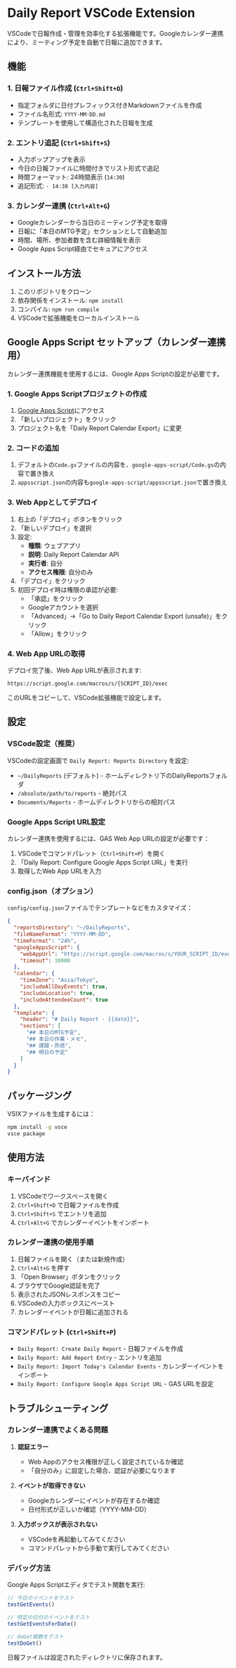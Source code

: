 # Daily Report VSCode Extension

VSCodeで日報作成・管理を効率化する拡張機能です。Googleカレンダー連携により、ミーティング予定を自動で日報に追加できます。

## 機能

### 1. 日報ファイル作成 (`Ctrl+Shift+D`)
- 指定フォルダに日付プレフィックス付きMarkdownファイルを作成
- ファイル名形式: `YYYY-MM-DD.md`
- テンプレートを使用して構造化された日報を生成

### 2. エントリ追記 (`Ctrl+Shift+S`)
- 入力ポップアップを表示
- 今日の日報ファイルに時間付きでリスト形式で追記
- 時間フォーマット: 24時間表示 (`14:30`)
- 追記形式: `- 14:30 [入力内容]`

### 3. カレンダー連携 (`Ctrl+Alt+G`)
- Googleカレンダーから当日のミーティング予定を取得
- 日報に「本日のMTG予定」セクションとして自動追加
- 時間、場所、参加者数を含む詳細情報を表示
- Google Apps Script経由でセキュアにアクセス

## インストール方法

1. このリポジトリをクローン
2. 依存関係をインストール: `npm install`
3. コンパイル: `npm run compile`
4. VSCodeで拡張機能をローカルインストール

## Google Apps Script セットアップ（カレンダー連携用）

カレンダー連携機能を使用するには、Google Apps Scriptの設定が必要です。

### 1. Google Apps Scriptプロジェクトの作成

1. [Google Apps Script](https://script.google.com/)にアクセス
2. 「新しいプロジェクト」をクリック
3. プロジェクト名を「Daily Report Calendar Export」に変更

### 2. コードの追加

1. デフォルトの`Code.gs`ファイルの内容を、`google-apps-script/Code.gs`の内容で置き換え
2. `appsscript.json`の内容も`google-apps-script/appsscript.json`で置き換え

### 3. Web Appとしてデプロイ

1. 右上の「デプロイ」ボタンをクリック
2. 「新しいデプロイ」を選択
3. 設定:
   - **種類**: ウェブアプリ
   - **説明**: Daily Report Calendar API
   - **実行者**: 自分
   - **アクセス権限**: 自分のみ
4. 「デプロイ」をクリック
5. 初回デプロイ時は権限の承認が必要:
   - 「承認」をクリック
   - Googleアカウントを選択
   - 「Advanced」→「Go to Daily Report Calendar Export (unsafe)」をクリック
   - 「Allow」をクリック

### 4. Web App URLの取得

デプロイ完了後、Web App URLが表示されます:
```
https://script.google.com/macros/s/{SCRIPT_ID}/exec
```

このURLをコピーして、VSCode拡張機能で設定します。

## 設定

### VSCode設定（推奨）
VSCodeの設定画面で `Daily Report: Reports Directory` を設定:
- `~/DailyReports` (デフォルト) - ホームディレクトリ下のDailyReportsフォルダ
- `/absolute/path/to/reports` - 絶対パス
- `Documents/Reports` - ホームディレクトリからの相対パス

### Google Apps Script URL設定

カレンダー連携を使用するには、GAS Web App URLの設定が必要です：

1. VSCodeでコマンドパレット（`Ctrl+Shift+P`）を開く
2. 「Daily Report: Configure Google Apps Script URL」を実行
3. 取得したWeb App URLを入力

### config.json（オプション）
`config/config.json`ファイルでテンプレートなどをカスタマイズ：

```json
{
  "reportsDirectory": "~/DailyReports",
  "fileNameFormat": "YYYY-MM-DD",
  "timeFormat": "24h",
  "googleAppsScript": {
    "webAppUrl": "https://script.google.com/macros/s/YOUR_SCRIPT_ID/exec",
    "timeout": 10000
  },
  "calendar": {
    "timeZone": "Asia/Tokyo",
    "includeAllDayEvents": true,
    "includeLocation": true,
    "includeAttendeeCount": true
  },
  "template": {
    "header": "# Daily Report - {{date}}",
    "sections": [
      "## 本日のMTG予定",
      "## 本日の作業・メモ",
      "## 課題・所感",
      "## 明日の予定"
    ]
  }
}
```

## パッケージング

VSIXファイルを生成するには：

```bash
npm install -g vsce
vsce package
```

## 使用方法

### キーバインド
1. VSCodeでワークスペースを開く
2. `Ctrl+Shift+D` で日報ファイルを作成
3. `Ctrl+Shift+S` でエントリを追加
4. `Ctrl+Alt+G` でカレンダーイベントをインポート

### カレンダー連携の使用手順

1. 日報ファイルを開く（または新規作成）
2. `Ctrl+Alt+G` を押す
3. 「Open Browser」ボタンをクリック
4. ブラウザでGoogle認証を完了
5. 表示されたJSONレスポンスをコピー
6. VSCodeの入力ボックスにペースト
7. カレンダーイベントが日報に追加される

### コマンドパレット (`Ctrl+Shift+P`)
- `Daily Report: Create Daily Report` - 日報ファイルを作成
- `Daily Report: Add Report Entry` - エントリを追加
- `Daily Report: Import Today's Calendar Events` - カレンダーイベントをインポート
- `Daily Report: Configure Google Apps Script URL` - GAS URLを設定

## トラブルシューティング

### カレンダー連携でよくある問題

1. **認証エラー**
   - Web Appのアクセス権限が正しく設定されているか確認
   - 「自分のみ」に設定した場合、認証が必要になります

2. **イベントが取得できない**
   - Googleカレンダーにイベントが存在するか確認
   - 日付形式が正しいか確認（YYYY-MM-DD）

3. **入力ボックスが表示されない**
   - VSCodeを再起動してみてください
   - コマンドパレットから手動で実行してみてください

### デバッグ方法

Google Apps Scriptエディタでテスト関数を実行:

```javascript
// 今日のイベントをテスト
testGetEvents()

// 特定の日付のイベントをテスト
testGetEventsForDate()

// doGet関数をテスト
testDoGet()
```

日報ファイルは設定されたディレクトリに保存されます。